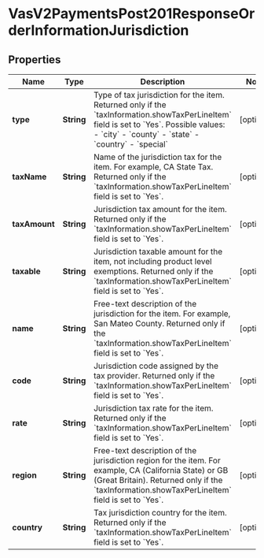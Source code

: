 
# VasV2PaymentsPost201ResponseOrderInformationJurisdiction

## Properties
Name | Type | Description | Notes
------------ | ------------- | ------------- | -------------
**type** | **String** | Type of tax jurisdiction for the item. Returned only if the &#x60;taxInformation.showTaxPerLineItem&#x60; field is set to &#x60;Yes&#x60;.  Possible values: - &#x60;city&#x60; - &#x60;county&#x60; - &#x60;state&#x60; - &#x60;country&#x60; - &#x60;special&#x60;  |  [optional]
**taxName** | **String** | Name of the jurisdiction tax for the item. For example, CA State Tax. Returned only if the &#x60;taxInformation.showTaxPerLineItem&#x60; field is set to &#x60;Yes&#x60;.  |  [optional]
**taxAmount** | **String** | Jurisdiction tax amount for the item. Returned only if the &#x60;taxInformation.showTaxPerLineItem&#x60; field is set to &#x60;Yes&#x60;.  |  [optional]
**taxable** | **String** | Jurisdiction taxable amount for the item, not including product level exemptions. Returned only if the &#x60;taxInformation.showTaxPerLineItem&#x60; field is set to &#x60;Yes&#x60;.  |  [optional]
**name** | **String** | Free-text description of the jurisdiction for the item. For example, San Mateo County. Returned only if the &#x60;taxInformation.showTaxPerLineItem&#x60; field is set to &#x60;Yes&#x60;.  |  [optional]
**code** | **String** | Jurisdiction code assigned by the tax provider. Returned only if the &#x60;taxInformation.showTaxPerLineItem&#x60; field is set to &#x60;Yes&#x60;.  |  [optional]
**rate** | **String** | Jurisdiction tax rate for the item. Returned only if the &#x60;taxInformation.showTaxPerLineItem&#x60; field is set to &#x60;Yes&#x60;.  |  [optional]
**region** | **String** | Free-text description of the jurisdiction region for the item. For example, CA (California State) or GB (Great Britain). Returned only if the &#x60;taxInformation.showTaxPerLineItem&#x60; field is set to &#x60;Yes&#x60;.  |  [optional]
**country** | **String** | Tax jurisdiction country for the item. Returned only if the &#x60;taxInformation.showTaxPerLineItem&#x60; field is set to &#x60;Yes&#x60;.  |  [optional]



